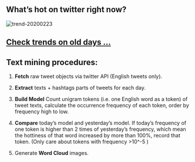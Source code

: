 ## What’s hot on twitter right now?

![trend-20200223][wordcloud]

[wordcloud]: https://raw.githubusercontent.com/xdqc/tweet-trend-everyday/master/word-cloud/trend-20200223.png?token=AF5V4P7ADR6KQBZ4CEDTNIK6AXRMU "trend-20200223"

## [Check trends on old days ...](https://github.com/xdqc/tweet-trend-everyday/tree/master/word-cloud)

## Text mining procedures:

1. **Fetch** raw tweet objects via twitter API (English tweets only).

2. **Extract** texts + hashtags parts of tweets for each day.

3. **Build Model** Count unigram tokens (i.e. one English word as a token) of tweet texts, calculate the occurrence frequency of each token, order by frequency high to low.

4. **Compare** today’s model and yesterday’s model. If today’s frequency of one token is higher than 2 times of yesterday’s frequency, which mean the hottiness of that word increased by more than 100%, record that token. (Only care about tokens with frequency >10^-5 )

5. Generate **Word Cloud** images.
